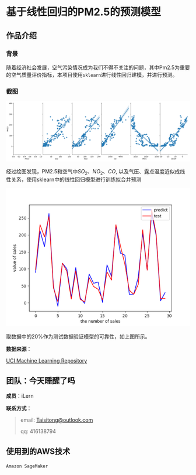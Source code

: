 # 基于线性回归的PM2.5的预测模型

## 作品介绍

### 背景

随着经济社会发展，空气污染情况成为我们不得不关注的问题，其中Pm2.5为重要的空气质量评价指标，本项目使用`sklearn`进行线性回归建模，并进行预测。

### 截图

![](./Figure_2.png)

经过绘图发现，PM2.5和空气中$SO_2$、$NO_2$、$CO$, 以及气压、露点温度近似成线性关系，使用sklearn中的线性回归模型进行训练拟合并预测

![](./Figure_1.png)

取数据中的$20\%$作为测试数据验证模型的可靠性，如上图所示。

**数据来源**：

[UCI Machine Learning Repository](https://archive.ics.uci.edu/ml/datasets.php?format=mat&task=&att=&area=phys&numAtt=10to100&numIns=&type=ts&sort=attUp&view=list)

## 团队：今天睡醒了吗

**成员**：iLern

**联系方式**：

> email: Taisitong@outlook.com
>
> qq: 416138794

## 使用到的AWS技术

`Amazon SageMaker`

